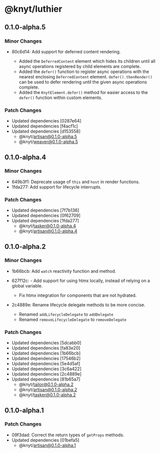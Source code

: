 # @knyt/luthier

## 0.1.0-alpha.5

### Minor Changes

- 80c6d14: Add support for deferred content rendering.

  - Added the `DeferredContent` element which hides its children until all async operations registered by child elements are complete.
  - Added the `defer()` function to register async operations with the nearest enclosing `DeferredContent` element.
    `defer().thenRender()` can be used to defer rendering until the given async operations complete.
  - Added the `KnytElement.defer()` method for easier access to the `defer()` function within custom elements.

### Patch Changes

- Updated dependencies [0287e64]
- Updated dependencies [f4acf1c]
- Updated dependencies [d153558]
  - @knyt/artisan@0.1.0-alpha.5
  - @knyt/weaver@0.1.0-alpha.5

## 0.1.0-alpha.4

### Minor Changes

- 649b3f1: Deprecate usage of `this` and `host` in render functions.
- 1fda277: Add support for lifecycle interrupts.

### Patch Changes

- Updated dependencies [7f7b136]
- Updated dependencies [0f62709]
- Updated dependencies [1fda277]
  - @knyt/tasker@0.1.0-alpha.4
  - @knyt/artisan@0.1.0-alpha.4

## 0.1.0-alpha.2

### Minor Changes

- 1b66bcb: Add `watch` reactivity function and method.
- 627f12c: - Add support for using htmx locally, instead of relying on a global variable.
  - Fix htmx integration for components that are not hydrated.
- 2c4889e: Rename lifecycle delegate methods to be more concise.

  - Renamed `addLifecycleDelegate` to `addDelegate`
  - Renamed `removeLifecycleDelegate` to `removeDelegate`

### Patch Changes

- Updated dependencies [5dcabb0]
- Updated dependencies [fa83e20]
- Updated dependencies [1b66bcb]
- Updated dependencies [17546b2]
- Updated dependencies [5e4d5af]
- Updated dependencies [3c6a422]
- Updated dependencies [2c4889e]
- Updated dependencies [81b65a7]
  - @knyt/tailor@0.1.0-alpha.2
  - @knyt/artisan@0.1.0-alpha.2
  - @knyt/tasker@0.1.0-alpha.2

## 0.1.0-alpha.1

### Patch Changes

- 09f3dad: Correct the return types of `getProps` methods.
- Updated dependencies [01befa5]
  - @knyt/artisan@0.1.0-alpha.1
